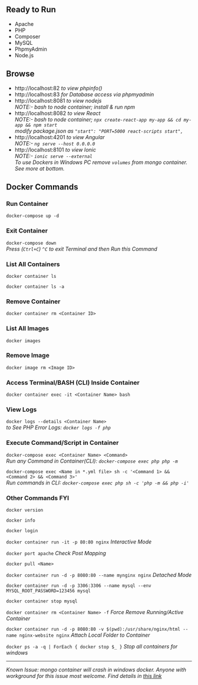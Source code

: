 ## Ready to Run

* Apache
* PHP
* Composer
* MySQL
* PhpmyAdmin
* Node.js

## Browse

* http://localhost:82 _to view phpinfo()_
* http://localhost:83 _for Database access via phpmyadmin_
* http://localhost:8081 _to view nodejs_<br>
_NOTE:- bash to node container; install & run npm_<br>
* http://localhost:8082 _to view React_<br>
_NOTE:- bash to node container; `npx create-react-app my-app && cd my-app && npm start`_<br>
_modify package.json as `"start": "PORT=5000 react-scripts start",`_<br>
* http://localhost:4201 _to view Angular_<br>
_NOTE:- `ng serve --host 0.0.0.0`_<br>
* http://localhost:8101 _to view Ionic_<br>
_NOTE:- `ionic serve --external`_<br>
_To use Dockers in Windows PC remove `volumes` from mongo container. See more at bottom._
## Docker Commands

### Run Container
`docker-compose up -d`

### Exit Container  
`docker-compose down`            
_Press (```Ctrl+C```) `^C` to exit Terminal and then Run this Command_

### List All Containers
`docker container ls`

`docker container ls -a`

### Remove Container
`docker container rm <Container ID>`

### List All Images
`docker images`

### Remove Image
`docker image rm <Image ID>`

### Access Terminal/BASH (CLI) Inside Container
`docker container exec -it <Container Name> bash`

### View Logs
`docker logs --details <Container Name>`            
_to See PHP Error Logs: `docker logs -f php`_
### Execute Command/Script in Container                                                                                                     
`docker-compose exec <Container Name> <Command>`                                                  
_Run any Command in Container(CLI): `docker-compose exec php php -m`_

`docker-compose exec <Name in *.yml file> sh -c '<Command 1> && <Command 2> && <Command 3>'`            
_Run commands in CLI: `docker-compose exec php sh -c 'php -m && php -i'`_

### Other Commands FYI
`docker version`

`docker info`

`docker login`

`docker container run -it -p 80:80 nginx`                                                         _Interactive Mode_

`docker port apache`                                                         _Check Post Mapping_

`docker pull <Name>`

`docker container run -d -p 8080:80 --name mynginx nginx`                                         _Detached Mode_

`docker container run -d -p 3306:3306 --name mysql --env MYSQL_ROOT_PASSWORD=123456 mysql`

`docker container stop mysql`

`docker container rm <Container Name> -f`                                                         _Force Remove Running/Active Container_

`docker container run -d -p 8080:80 -v $(pwd):/usr/share/nginx/html --name nginx-website nginx`   _Attach Local Folder to Container_

`docker ps -a -q | ForEach { docker stop $_ }`    _Stop all containers for windows_

-------------
_Known Issue: mongo container will crash in windows docker. Anyone with workground for this issue most welcome. Find details in [this link](https://dba.stackexchange.com/questions/186478/mongodb-refuse-to-start-operation-not-permitted)_

